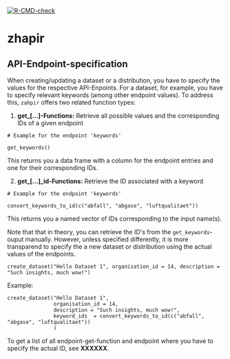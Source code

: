  <!-- badges: start -->
  [![R-CMD-check](https://github.com/openZH/zhapir/actions/workflows/R-CMD-check.yaml/badge.svg)](https://github.com/openZH/zhapir/actions/workflows/R-CMD-check.yaml)
  <!-- badges: end -->


# zhapir

## API-Endpoint-specification

When creating/updating a dataset or a distribution, you have to specify the values for the respective API-Enpoints. For a dataset, for example, you have to specify relevant keywords (among other endpoint values). To address this, `zahpir` offers two related function types: 
1. **get_\[...]-Functions:** Retrieve all possible values and the corresponding IDs of a given endpoint 
```
# Example for the endpoint 'keywords'

get_keywords()
```
This returns you a data frame with a column for the endpoint entries and one for their corresponding IDs.

2. **get_\[...]_id-Functions:** Retrieve the ID associated with a keyword
```
# Example for the endpoint 'keywords'

convert_keywords_to_id(c("abfall", "abgase", "luftqualitaet"))
```
This returns you a named vector of IDs corresponding to the input name(s).


Note that that in theory, you can retrieve the ID's from the `get_keywords`-ouput manually. However, unless specified differently, it is more transparend to specify the a new dataset or distribution using the actual values of the endpoints. 

```
create_dataset("Hello Dataset 1", organisation_id = 14, description = "Such insights, much wow!")
```

Example:
```
create_dataset("Hello Dataset 1",
               organisation_id = 14,
               description = "Such insights, much wow!",
               keyword_ids  = convert_keywords_to_id(c("abfall", "abgase", "luftqualitaet"))
               )
```

To get a list of all endpoint-get-function and endpoint where you have to specify the actual ID, see **XXXXXX**.
